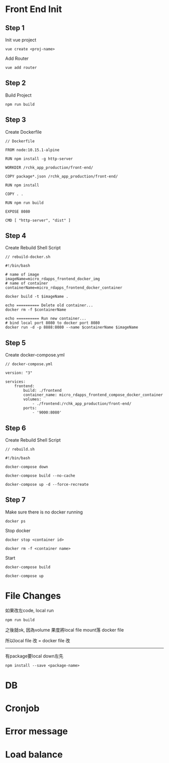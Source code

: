 # Front End Init

## Step 1

Init vue project

    vue create <proj-name>

Add Router

    vue add router

## Step 2

Build Project

    npm run build

## Step 3

Create Dockerfile

    // Dockerfile

    FROM node:10.15.1-alpine

    RUN npm install -g http-server

    WORKDIR /rchk_app_production/front-end/

    COPY package*.json /rchk_app_production/front-end/

    RUN npm install

    COPY . .

    RUN npm run build

    EXPOSE 8080

    CMD [ "http-server", "dist" ]

## Step 4

Create Rebuild Shell Script

    // rebuild-docker.sh

    #!/bin/bash

    # name of image
    imageName=micro_rdapps_frontend_docker_img
    # name of container
    containerName=micro_rdapps_frontend_docker_container

    docker build -t $imageName .

    echo ========== Delete old container...
    docker rm -f $containerName

    echo ========== Run new container...
    # bind local port 8080 to docker port 8080
    docker run -d -p 8888:8080 --name $containerName $imageName

## Step 5

Create docker-compose.yml

    // docker-compose.yml

    version: "3"

    services:
        frontend:
            build: ./frontend
            container_name: micro_rdapps_frontend_compose_docker_container
            volumes:
                - ./frontend:/rchk_app_production/front-end/
            ports:
                - '9000:8080'

## Step 6

Create Rebuild Shell Script

    // rebuild.sh

    #!/bin/bash

    docker-compose down

    docker-compose build --no-cache

    docker-compose up -d --force-recreate


## Step 7

Make sure there is no docker running

    docker ps

Stop docker

    docker stop <container id>

    docker rm -f <container name>

Start

    docker-compose build

    docker-compose up


# File Changes

如果改左code, local run

    npm run build

之後就ok, 因為volume 果度將local file mount落 docker file

所以local file 改 = docker file 改

---

有package要local down左先

    npm install --save <package-name>


# DB

# Cronjob

# Error message

# Load balance